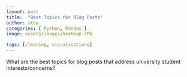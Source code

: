 ```yaml
---
layout: post
title:  "Best Topics for Blog Posts"
author: stew
categories: [ Python, Pandas ]
image: assets/images/heatmap.JPG

tags: [cleaning, visualisations]
---
```


What are the best topics for blog posts that address university student interests/concerns?
